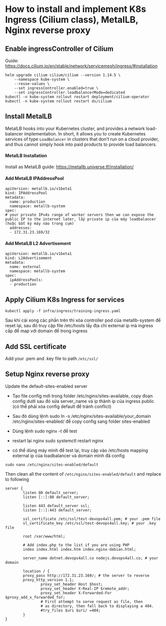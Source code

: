 # How to install and implement K8s Ingress (Cilium class), MetalLB, Nginx reverse proxy

## Enable ingressController of Cilium
Guide: https://docs.cilium.io/en/stable/network/servicemesh/ingress/#installation

```
helm upgrade cilium cilium/cilium --version 1.14.5 \
    --namespace kube-system \
    --reuse-values \
    --set ingressController.enabled=true \
    --set ingressController.loadbalancerMode=dedicated
kubectl -n kube-system rollout restart deployment/cilium-operator
kubectl -n kube-system rollout restart ds/cilium
```

## Install MetalLB
MetalLB hooks into your Kubernetes cluster, and provides a network load-balancer implementation. In short, it allows you to create Kubernetes services of type `LoadBalancer` in clusters that don’t run on a cloud provider, and thus cannot simply hook into paid products to provide load balancers.

#### MetalLB Installation
Install as MetalLB guide: https://metallb.universe.tf/installation/

#### Add MetalLB IPAddressPool
```
apiVersion: metallb.io/v1beta1
kind: IPAddressPool
metadata:
  name: production
  namespace: metallb-system
spec:
# your private IPv4s range of worker servers then we can expose the public IP to the internet later, lấy private ip của máy loadbalancer (hoặc bất kỳ máy nào trong cụm)
  addresses:
  - 172.31.23.169/32
```

#### Add MetalLB L2 Advertisement
```
apiVersion: metallb.io/v1beta1
kind: L2Advertisement
metadata:
  name: external
  namespace: metallb-system
spec:
  ipAddressPools:
  - production
```



## Apply Cilium K8s Ingress for services
```
kubectl apply -f infra/ingress/training-ingress.yaml
```

Sau khi cài xong các phần trên thì xóa controller pod của metallb-system để reset lại, sau đó truy cập file /etc/hosts lấy địa chỉ external ip mà ingress cấp để map với domain để trong ingress	

## Add SSL certificate
Add your .pem and .key file to path `/etc/ssl/`

## Setup Nginx reverse proxy
Update the default-sites-enabled server

- Tạo file config mới trong folder /etc/nginx/sites-available, copy đoạn config dưới sau đó sửa server_name và ip thành ip của ingress public (có thể phải xóa config default để tránh conflict)

- Sau đó dùng lệnh sudo ln -s /etc/nginx/sites-available/your_domain /etc/nginx/sites-enabled/ để copy config sang folder sites-enabled

- Dùng lệnh sudo nginx -t để test

- restart lại nginx sudo systemctl restart nginx

- có thể dùng máy mình để test lại, truy cập vào /etc/hosts mapping external ip của loadbalancer và domain mình đã config




```
sudo nano /etc/nginx/sites-enabled/default
```

Then clean all the content of `/etc/nginx/sites-enabled/default` and replace to following
```
server {
        listen 80 default_server;
        listen [::]:80 default_server;

        listen 443 default_server ssl;
        listen [::]:443 default_server;

	    ssl_certificate /etc/ssl/test-devops4all.pem; # your .pem file 
	    sl_certificate_key /etc/ssl/test-devops4all.key; # your .key file
	
        root /var/www/html;

        # Add index.php to the list if you are using PHP
        index index.html index.htm index.nginx-debian.html;

        server_name dotnet.devops4all.co nodejs.devops4all.co; # your domain

        location / {
		proxy_pass http://172.31.23.169/; # the server to reverse
		proxy_http_version 1.1;
                proxy_set_header Host $host;
                proxy_set_header X-Real-IP $remote_addr;
                proxy_set_header X-Forwarded-For $proxy_add_x_forwarded_for;		
                # First attempt to serve request as file, then
                # as directory, then fall back to displaying a 404.
                #try_files $uri $uri/ =404;
        }
}
```
